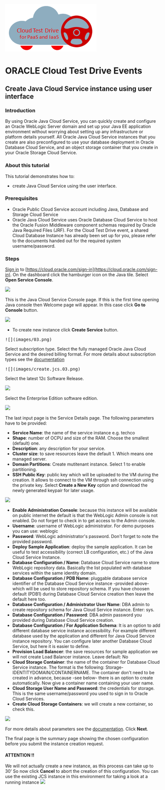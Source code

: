 ![](../common/images/customer.logo.png)
---
# ORACLE Cloud Test Drive Events #

## Create Java Cloud Service instance using user interface ##

### Introduction ###

By using Oracle Java Cloud Service, you can quickly create and configure an Oracle WebLogic Server domain and set up your Java EE application environment without worrying about setting up any infrastructure or platform details yourself. All Oracle Java Cloud Service instances that you create are also preconfigured to use your database deployment in Oracle Database Cloud Service, and an object storage container that you create in your Oracle Storage Cloud Service.

### About this tutorial ###
This tutorial demonstrates how to:
	
+ create Java Cloud Service using the user interface.

### Prerequisites ###

+ Oracle Public Cloud Service account including Java, Database and Storage Cloud Service
+ Oracle Java Cloud Service uses Oracle Database Cloud Service to host the Oracle Fusion Middleware component schemas required by Oracle Java Required Files (JRF). For the Cloud Test Drive event, a shared Cloud Database Instance has already been set up for you, please refer to the documents handed out for the required system username/password.

### Steps ###

[Sign in](../common/sign.in.to.oracle.cloud.md) to [https://cloud.oracle.com/sign-in](https://cloud.oracle.com/sign-in). On the dashboard click the hamburger icon on the Java tile. Select **Open Service Console**.

![](images/01.png)

This is the Java Cloud Service Console page. If this is the first time opening Java console then Welcome page will appear. In this case click **Go to Console** button.

![](images/02.png)

+ To create new instance click **Create Service** button.

<kbd>
![](images/03.png)
</kbd>

Select subscription type. Select the fully managed Oracle Java Cloud Service and the desired billing format. For more details about subscription types see the [documentation](https://docs.oracle.com/cloud/latest/jcs_gs/JSCUG/GUID-31F00F2C-221F-4069-8E8A-EE48BFEC53A2.htm#JSCUG-GUID-98DD6CE1-480F-4AA9-8131-A1D3D274440F)

<kbd>
![](images/create.jcs.03.png)
</kbd>

Select the latest 12c Software Release.

![](images/05.png)

Select the Enterprise Edition software edition.

![](images/06.png)

The last input page is the Service Details page. The following parameters have to be provided:
	
+ **Service Name**: the name of the service instance e.g. techco
+ **Shape**: number of OCPU and size of the RAM. Choose the smallest (default) one.
+ **Description**: any description for your service.
+ **Cluster size**: to save resources leave the default 1. Which means one managed server.
+ **Domain Partitions**: Create mutitenant instance. Select 1 to enable partitioning.
+ **SSH Public Key**: public key which will be uploaded to the VM during the creation. It allows to connect to the VM through ssh connection using the private key. Select **Create a New Key** option and download the newly generated keypair for later usage.

![](images/07.png)
+ **Enable Administration Console**: because this instance will be available on public internet the default is that the WebLogic Admin console is not enabled. Do not forget to check in to get access to the Admin console.
+ **Username**: username of WebLogic administrator. For demo purposes you can use: weblogic
+ **Password**: WebLogic administrator's password. Don't forget to note the provided password.
+ **Deploy Sample Application**: deploy the sample application. It can be useful to test accessibility (correct LB configuration, etc.) of the Java Cloud Service Instance.
+ **Database Configuration / Name**: Database Cloud Service name to store WebLogic repository data. Basically the list populated with database services within the same identity domain.
+ **Database Configuration / PDB Name**: pluggable database service identifier of the Database Cloud Service instance -provided above- which will be used to store repository schema. If you have choosen default (PDB1) during Database Cloud Service creation then leave the default here too.
+ **Database Configuration / Administrator User Name**: DBA admin to create repository schema for Java Cloud Service instance. Enter: sys.
+ **Database Configuration / Password**: DBA admin password you provided during Database Cloud Service creation.
+ **Database Configuration / For Application Schema**: It is an option to add different database service instance accessibility. For example different database used by the application and different for Java Cloud Service instance repository. You can configure later another Database Cloud Service, but here it is easier to define.
+ **Provision Load Balancer**: the save resources for sample application we will not create Load Balancer instance. Leave default: No
+ **Cloud Storage Container**: the name of the container for Database Cloud Service instance. The format is the following: Storage-IDENTITYDOMAIN/CONTAINERNAME. The container don't need to be created in advance, because -see below- there is an option to create automatically. Now give a container name containing your user name.
+ **Cloud Storage User Name and Password**: the credentials for storage. This is the same username/password you used to sign in to Oracle Cloud Services.
+ **Create Cloud Storage Containers**: we will create a new container, so check this.

![](images/08.png)

For more details about parameters see the [documentation](https://docs.oracle.com/cloud/latest/jcs_gs/JSCUG/GUID-31F00F2C-221F-4069-8E8A-EE48BFEC53A2.htm#JSCUG-GUID-88BD737C-8DA9-419A-8DBF-489BDFF9C512). Click **Next**.

The final page is the summary page showing the chosen configuration before you submit the instance creation request. 
#### ATTENTION !! ####
We will not actually create a new instance, as this process can take up to 30'
So now click **Cancel** to abort the creation of this configuration.  You can use the existing JCS instance in this environment for taking a look at a running instance
![](images/09.png)

